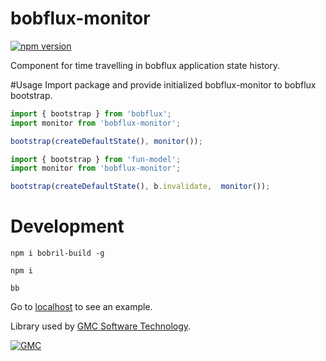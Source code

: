 # bobflux-monitor
[![npm version](https://badge.fury.io/js/bobflux-monitor.svg)](https://badge.fury.io/js/bobflux-monitor)

Component for time travelling in bobflux application state history.

#Usage
Import package and provide initialized bobflux-monitor to bobflux bootstrap.

```typescript
import { bootstrap } from 'bobflux';
import monitor from 'bobflux-monitor';

bootstrap(createDefaultState(), monitor());
```
```typescript
import { bootstrap } from 'fun-model';
import monitor from 'bobflux-monitor';

bootstrap(createDefaultState(), b.invalidate,  monitor());
```

# Development
`npm i bobril-build -g`

`npm i`

`bb`

Go to [localhost](http:\\localhost:8080) to see an example.

Library used by [GMC Software Technology](http://www.gmchk.cz).

[![GMC](https://media.licdn.com/mpr/mpr/shrink_200_200/AAEAAQAAAAAAAAKkAAAAJDA3MDA4ODRmLWM2ZjQtNDYyNi04NjY2LWFhZjk3NjU3NDg4MQ.png)](http://www.gmchk.cz)
